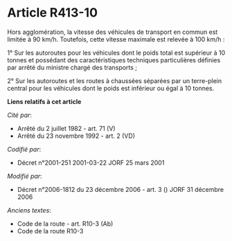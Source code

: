 # Article R413-10

Hors agglomération, la vitesse des véhicules de transport en commun est limitée à 90 km/h. Toutefois, cette vitesse maximale
est relevée à 100 km/h :

1° Sur les autoroutes pour les véhicules dont le poids total est supérieur à 10 tonnes et possédant des caractéristiques
techniques particulières définies par arrêté du ministre chargé des transports ;

2° Sur les autoroutes et les routes à chaussées séparées par un terre-plein central pour les véhicules dont le poids est
inférieur ou égal à 10 tonnes.

**Liens relatifs à cet article**

_Cité par_:

  - Arrêté du 2 juillet 1982 - art. 71 (V)
  - Arrêté du 23 novembre 1992 - art. 2 (VD)

_Codifié par_:

  - Décret n°2001-251 2001-03-22 JORF 25 mars 2001

_Modifié par_:

  - Décret n°2006-1812 du 23 décembre 2006 - art. 3 () JORF 31 décembre 2006

_Anciens textes_:

  - Code de la route - art. R10-3 (Ab)
  - Code de la route R10-3
